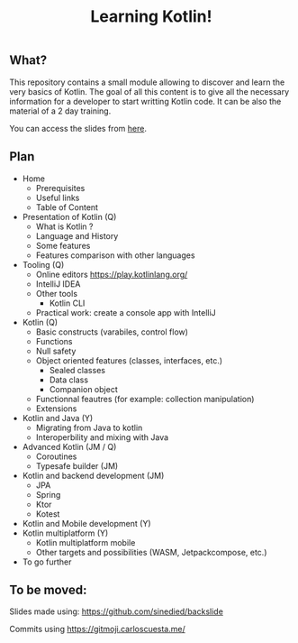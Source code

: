 <div align=center>
    <img src='src/slides/assets/kotlin_logo.png' alt='' />
    <h1>Learning Kotlin!</h1>
    <p>
        <a href='https://travis-ci.org/worldline/learning-kotlin'>
            <img src='https://travis-ci.org/worldline/learning-kotlin.svg?branch=master' alt='' />
        </a>
    </p>
</div>

## What?

This repository contains a small module allowing to discover and learn the very basics of Kotlin.
The goal of all this content is to give all the necessary information for a developer to start writting Kotlin code.
It can be also the material of a 2 day training.

You can access the slides from [here](https://worldline.github.io/learning-kotlin/).

## Plan

- Home
  - Prerequisites
  - Useful links
  - Table of Content
- Presentation of Kotlin (Q)
  - What is Kotlin ?
  - Language and History
  - Some features
  - Features comparison with other languages
- Tooling (Q)
  - Online editors https://play.kotlinlang.org/
  - IntelliJ IDEA
  - Other tools
    - Kotlin CLI
  - Practical work: create a console app with IntelliJ
- Kotlin (Q)
  - Basic constructs (varabiles, control flow)
  - Functions
  - Null safety
  - Object oriented features (classes, interfaces, etc.)
    -  Sealed classes
    -  Data class
    -  Companion object
  - Functionnal feautres (for example: collection manipulation)
  - Extensions
- Kotlin and Java (Y)
  - Migrating from Java to kotlin
  - Interoperbility and mixing with Java
- Advanced Kotlin (JM / Q)
  - Coroutines
  - Typesafe builder (JM)
- Kotlin and backend development (JM)
  - JPA
  - Spring
  - Ktor
  - Kotest
- Kotlin and Mobile development (Y)
- Kotlin multiplatform (Y)
  - Kotlin multiplatform mobile
  - Other targets and possibilities (WASM, Jetpackcompose, etc.)
- To go further


## To be moved:

Slides made using: https://github.com/sinedied/backslide

Commits using https://gitmoji.carloscuesta.me/

